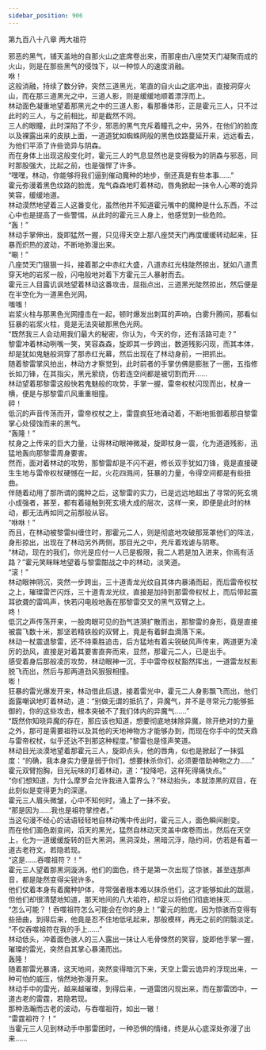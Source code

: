 ```yaml
---
sidebar_position: 906
---
```

 第九百八十八章 两大祖符


邪恶的黑气，铺天盖地的自那火山之底席卷出来，而那座由八座焚天门凝聚而成的火山，则是在那些黑气的侵蚀下，以一种惊人的速度消融。  
咻！  
这般消融，持续了数分钟，突然三道黑光，笔直的自火山之底冲出，直接洞穿火山，而在那三道黑光之中，三道人影，则是缓缓地顺着漂浮而上。  
林动面色凝重地望着那黑光之中的三道人影，看那番体形，正是霍元三人，只不过此时的三人，与之前相比，却是截然不同。  
三人的眼瞳，此时深陷了不少，邪恶的黑气充斥着瞳孔之中，另外，在他们的脸庞以及裸露出来的皮肤上面，一道道犹如蜘蛛网般的黑色纹路蔓延开来，远远看去，为他们平添了许些诡异与阴森。  
而在身体上出现这般变化时，霍元三人的气息显然也是变得极为的阴森与邪恶，同时那股强大，比起之前，也是强悍了许多。  
“嘿嘿，林动，你能够将我们逼到催动魔种的地步，倒还真是有些本事……”  
霍元弥漫着黑色纹路的脸庞，鬼气森森地盯着林动，唇角掀起一抹令人心寒的诡异笑容，缓缓地道。  
林动漠然地望着三人这番变化，虽然他并不知道霍元嘴中的魔种是什么东西，不过心中也是提高了一些警惕，从此时的霍元三人身上，他感觉到一些危险。  
“轰！”  
林动手掌伸出，旋即猛然一握，只见得天空上那八座焚天门再度缓缓转动起来，狂暴而炽热的波动，不断地弥漫出来。  
“唰！”  
八座焚天门狠狠一抖，接着那之中赤红大盛，八道赤红光柱陡然掠出，犹如八道贯穿天地的岩浆一般，闪电般地对着下方霍元三人暴射而去。  
霍元三人目露讥讽地望着林动这番攻击，屈指点出，三道黑光陡然掠出，然后便是在半空化为一道黑色光网。  
嗤嗤！  
岩浆火柱与那黑色光网撞击在一起，顿时爆发出刺耳的声响，白雾升腾间，那看似狂暴的岩浆火柱，竟是无法突破那黑色光网。  
“既然我三人会动用我们最大的秘密，你认为，今天的你，还有活路可走？”  
黎雷冲着林动咧嘴一笑，笑容森森，旋即其一步跨出，数道残影闪现，而其本体，却是犹如鬼魅般洞穿了那赤红光幕，然后出现在了林动身前，一把抓出。  
随着黎雷掌风拍出，林动方才察觉到，此时前者的手掌仿佛是膨胀了一圈，五指修长如刀锋，在其指尖，黑光萦绕，仿若连空间都是被切割而开……  
林动望着那黎雷这般快若鬼魅般的攻势，手掌一握，雷帝权杖闪现而出，杖身一横，便是与那黎雷爪风重重相撞。  
砰！  
低沉的声音传荡而开，雷帝权杖之上，雷霆疯狂地涌动着，不断地抵御着那自黎雷掌心处侵蚀而来的黑气。  
“轰隆！”  
杖身之上传来的巨大力量，让得林动眼神微凝，旋即杖身一震，化为道道残影，迅猛地轰向那黎雷周身要害。  
然而，面对着林动的攻势，那黎雷却是不闪不避，修长双手犹如刀锋，竟是直接硬生生地与雷帝权杖硬憾在一起，火花四溅间，狂暴的力量，令得空间都是有些扭曲。  
伴随着动用了那所谓的魔种之后，这黎雷的实力，已是远远地超出了寻常的死玄境小成强者，甚至，都有着碰触到死玄境大成的层次，这样一来，即便是此时的林动，都无法再如同之前那般从容。  
“咻咻！”  
而且，在林动被黎雷纠缠住时，那霍元二人，则是彻底地攻破那笼罩他们的阵法，身形掠出，出现在了林动另外两侧，那目光之中，充斥着戏谑与阴寒。  
“林动，现在的我们，你光是应付一人已是极限，我二人若是加入进来，你焉有活路？”霍元笑眯眯地望着与黎雷酣战之中的林动，淡笑道。  
“滚！”  
林动眼神阴沉，突然一步跨出，三十道青龙光纹自其体内暴涌而起，而后雷帝权杖之上，璀璨雷芒闪烁，三十道青龙光纹，直接是加持到那雷帝权杖上，而后带起震耳欲聋的雷鸣声，快若闪电般地轰在那黎雷交叉的黑气双臂之上。  
咚！  
低沉之声传荡开来，一股肉眼可见的劲气涟漪扩散而出，那黎雷的身形，竟是直接被震飞数十米，那坚若精铁般的双臂上，竟是有着鲜血滴落下来。  
林动一杖震退黎雷，还不待乘胜追击，后方猛地有着尖锐破风声传来，两道更为凌厉的劲风，直接是对着其要害直奔而来，显然，那霍元二人，已是出手。  
感受着身后那般凌厉攻势，林动眼神一沉，手中雷帝权杖豁然挥出，一道雷龙杖影脱飞而出，然后与那两道劲风狠狠相撞。  
嘭！  
狂暴的雷光爆发开来，林动借此后退，接着雷光中，霍元二人身影飘飞而出，他们面露嘲讽地盯着林动，道：“别做无谓的抵抗了，异魔气，并不是寻常元力能够抵御的，你的这些攻击，根本突破不了我们体内的异魔气……”  
“既然你知晓异魔的存在，那应该也知道，想要彻底地抹除异魔，除开绝对的力量之外，那可是需要祖符以及其他的天地神物方才能够办到，而现在你手中的焚天鼎与雷帝权杖，似乎还达不到那这种程度。”黎雷也是怪声笑道。  
林动目光淡漠地望着那霍元三人，旋即点头，他的唇角，似也是掀起了一抹弧度：“的确，我本身实力便是弱于你们，想要抹杀你们，必须要借助神物之力……”  
霍元双臂抱胸，目光玩味的盯着林动，道：“投降吧，这样死得痛快点。”  
“你们想知道，为什么摩罗会允许我进入雷界么？”林动抬头，本就漆黑的双目，在此刻似是变得更为的深邃。  
霍元三人眉头微皱，心中不知何时，涌上了一抹不安。  
“那是因为……我也是祖符掌控者。”  
当这句漫不经心的话语轻轻地自林动嘴中传出时，霍元三人，面色瞬间剧变。  
而在他们面色剧变间，滔天的黑光，猛然自林动天灵盖中席卷而出，然后在天空上，化为一道缓缓旋转的巨大黑洞，黑洞深处，黑暗沉浮，隐约间，仿若是有着一道古老符文，若隐若现。  
“这是……吞噬祖符？！”  
霍元三人望着那黑洞漩涡，他们的面色，终于是第一次出现了惊骇，甚至连那声音，都是陡然变得尖锐许多。  
他们仗着本身有着魔种护体，寻常强者根本难以抹杀他们，这才能够如此的跋扈，但他们却很清楚地知道，那天地间的八大祖符，却足以将他们彻底地抹灭……  
“怎么可能？！吞噬祖符怎么可能会在你的身上！”霍元的脸庞，因为惊骇而变得有些扭曲，到得后来，他竟是忍不住地低吼起来，那般模样，再无之前的阴翳淡定。  
“不仅吞噬祖符在我的手上……”  
林动低头，冲着面色骇人的三人露出一抹让人毛骨悚然的笑容，旋即他手掌一握，璀璨的雷光，突然自其掌心暴涌而出。  
轰隆！  
随着那雷光暴涌，这天地间，突然变得暗沉下来，天空上雷云诡异的浮现出来，一种可怕的威压，悄然地弥漫开来。  
林动手中的雷光，越来越璀璨，到得后来，一道雷团闪现出来，而在那雷团中，一道古老的雷霆，若隐若现。  
那种浩瀚而古老的波动，与吞噬祖符，如出一辙！  
“雷霆祖符？！”  
当霍元三人见到林动手中那雷团时，一种恐惧的情绪，终是从心底深处弥漫了出来……  
  
  
